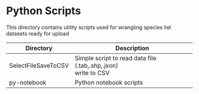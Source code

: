 # Python Scripts
This directory contains utility scripts used for wrangling species list datasets ready for upload

| **Directory**| **Description**|
|----------------|----------------|
| SelectFileSaveToCSV| Simple script to read data file (.tab,.shp,.json) <br> write to CSV|
| py-notebook | Python notebook scripts|
